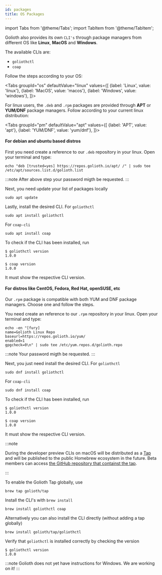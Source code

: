 ```yaml
---
id: packages
title: OS Packages
---
```


import Tabs from '@theme/Tabs';
import TabItem from '@theme/TabItem';

Golioth also provides its own `CLI's` through package managers from different OS like **Linux**, **MacOS** and **Windows**. 

The available CLIs are:

- `goliothctl`
- `coap`

Follow the steps according to your OS:

<Tabs
groupId="os"
defaultValue="linux"
values={[
{label: 'Linux', value: 'linux'},
{label: 'MacOS', value: 'macos'},
{label: 'Windows', value: 'windows'},
]}>

<TabItem value="linux">

For linux users, the `.deb` and `.rpm` packages are provided through **APT** or **YUM/DNF** package managers. Follow according to your current linux distribution:

<Tabs
groupId="pm"
defaultValue="apt"
values={[
{label: 'APT', value: 'apt'},
{label: 'YUM/DNF', value: 'yum/dnf'},
]}>

<TabItem value="apt">

#### For debian and ubuntu based distros

First you need create a reference to our `.deb` repository in your linux. Open your terminal and type:
```
echo "deb [trusted=yes] https://repos.golioth.io/apt/ /" | sudo tee /etc/apt/sources.list.d/golioth.list
```

:::note
After above step your password migth be requested.
:::

Next, you need update your list of packages locally
```
sudo apt update
```

Lastly, install the desired CLI. For `goliothctl`
```
sudo apt install goliothctl
```
For `coap-cli`
```
sudo apt install coap
```

To check if the CLI has been installed, run
```
$ goliothctl version 
1.0.0
```

```
$ coap version
1.0.0
```

It must show the respective CLI version.
</TabItem> 


<TabItem value="yum/dnf">

#### For distros like CentOS, Fedora, Red Hat, openSUSE, etc

Our `.rpm` package is compatible with both YUM and DNF package managers. Choose one and follow the steps.

You need create an reference to our `.rpm` repository in your linux. Open your terminal and type:
```
echo -en "[fury]
name=Golioth Linux Repo
baseurl=https://repos.golioth.io/yum/
enabled=1
gpgcheck=0\n" | sudo tee /etc/yum.repos.d/golioth.repo
```

:::note
Your password migth be requested.
:::

Next, you just need install the desired CLI. For `goliothctl`
```
sudo dnf install goliothctl
```
For `coap-cli`
```
sudo dnf install coap
```

To check if the CLI has been installed, run
```
$ goliothctl version
1.0.0
```

```
$ coap version
1.0.0
```

It must show the respective CLI version.
</TabItem>
</Tabs> 
</TabItem>

<TabItem value="macos">

:::note

During the developer preview CLIs on macOS will be distributed as a [Tap](https://docs.brew.sh/Taps) and will be published to the public Homebrew ecosystem in the future. Beta members can access [the GitHub repository that containst the tap](https://github.com/golioth/homebrew-tap).

:::

To enable the Golioth Tap globally, use

```
brew tap golioth/tap
```


Install the CLI's with `brew install`

```
brew install goliothctl coap
```

Alternatively you can also install the CLI directly (without adding a tap globally)

```
brew install golioth/tap/goliothctl
```

Verify that `goliothctl` is installed correctly by checking the version

```
$ goliothctl version
1.0.0
```
</TabItem>

<TabItem value="windows">

:::note
Golioth does not yet have instructions for Windows. We are working on it!
:::

</TabItem>
</Tabs>

<!-- ### Package Managers

import InstallLinux from '../../../partials/install-linux-packages.md'

<InstallLinux/> -->
